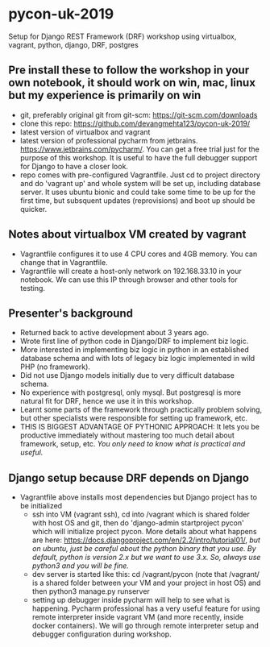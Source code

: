# pycon-uk-2019
Setup for Django REST Framework (DRF) workshop using virtualbox, vagrant, python, django, DRF, postgres

## Pre install these to follow the workshop in your own notebook, it should work on win, mac, linux but my experience is primarily on win
* git, preferably original git from git-scm: https://git-scm.com/downloads
* clone this repo: https://github.com/devangmehta123/pycon-uk-2019/
* latest version of virtualbox and vagrant
* latest version of professional pycharm from jetbrains. https://www.jetbrains.com/pycharm/. You can get a free trial
just for the purpose of this workshop. It is useful to have the full debugger support for Django to have a closer look.
* repo comes with pre-configured Vagrantfile. Just cd to project directory and do 'vagrant up' and whole system will be
 set up, including database server. It uses ubuntu bionic and could take
some time to be up for the first time, but subsquent updates (reprovisions) and boot up should be quicker.

## Notes about virtualbox VM created by vagrant
* Vagrantfile configures it to use 4 CPU cores and 4GB memory. You can change that in Vagrantfile.
* Vagrantfile will create a host-only network on 192.168.33.10 in your notebook. We can use this IP through browser 
and other tools for testing.

## Presenter's background
* Returned back to active development about 3 years ago.
* Wrote first line of python code in Django/DRF to implement biz logic.
* More interested in implementing biz logic in python in an established database schema and with lots of legacy biz
logic implemented in wild PHP (no framework).
* Did not use Django models initially due to very difficult database schema.
* No experience with postgresql, only mysql. But postgresql is more natural fit for DRF, hence we use it in this
workshop.
* Learnt some parts of the framework through practically problem solving, but other specialists were responsible for
setting up framework, etc. 
* THIS IS BIGGEST ADVANTAGE OF PYTHONIC APPROACH: It lets you be productive immediately without mastering too much
detail about framework, setup, etc. *You only need to know what is practical and useful.*

## Django setup because DRF depends on Django
* Vagrantfile above installs most dependencies but Django project has to be initialized
    * ssh into VM (vagrant ssh), cd into /vagrant which is shared folder with host OS and git, then do 
    'django-admin startproject pycon' which will initialize project pycon. More details about what happens are here:
    https://docs.djangoproject.com/en/2.2/intro/tutorial01/, *but on ubuntu, just be careful about the python binary
    that you use. By default, python is version 2.x but we want to use 3.x. So, always use python3 and you will be fine.*
    * dev server is started like this: cd /vagrant/pycon (note that /vagrant/ is a shared folder between your VM and 
    your project in host OS) and then python3 manage.py runserver
    * setting up debugger inside pycharm will help to see what is happening. Pycharm professional has a very useful
    feature for using remote interpreter inside vagrant VM (and more recently, inside docker containers). We will go
    through remote interpreter setup and debugger configuration during workshop.
     